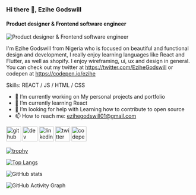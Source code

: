 ### Hi there 👋, Ezihe Godswill
#### Product designer & Frontend software engineer
![Product designer & Frontend software engineer](https://twitter.com/EziheGodswill/header_photo)

I'm Ezihe Godswill from Nigeria who is focused on beautiful and functional design and development, I really enjoy learning languages like React and Flutter, as well as shopify. I enjoy wireframing, ui, ux and design in general. You can check out my twitter at https://twitter.com/EziheGodswill or codepen at https://codepen.io/ezihe

Skills: REACT / JS / HTML / CSS

- 🔭 I’m currently working on My personal projects and portfolio 
- 🌱 I’m currently learning React  
- 🤔 I’m looking for help with Learning how to contribute to open source 
- 📫 How to reach me: ezihegodswill01@gmail.com 


[<img src='https://cdn.jsdelivr.net/npm/simple-icons@3.0.1/icons/github.svg' alt='github' height='40'>](https://github.com/ezihe-godswill)  [<img src='https://cdn.jsdelivr.net/npm/simple-icons@3.0.1/icons/dev-dot-to.svg' alt='dev' height='40'>](https://dev.to/ezihegodswill)  [<img src='https://cdn.jsdelivr.net/npm/simple-icons@3.0.1/icons/linkedin.svg' alt='linkedin' height='40'>](https://www.linkedin.com/in/ezihe-godswill/)  [<img src='https://cdn.jsdelivr.net/npm/simple-icons@3.0.1/icons/twitter.svg' alt='twitter' height='40'>](https://twitter.com/EziheGodswill)  [<img src='https://cdn.jsdelivr.net/npm/simple-icons@3.0.1/icons/codepen.svg' alt='codepen' height='40'>](https://codepen.io/ezihe)  

[![trophy](https://github-profile-trophy.vercel.app/?username=ezihe-godswill)](https://github.com/ryo-ma/github-profile-trophy)

[![Top Langs](https://github-readme-stats.vercel.app/api/top-langs/?username=ezihe-godswill)](https://github.com/anuraghazra/github-readme-stats)

![GitHub stats](https://github-readme-stats.vercel.app/api?username=ezihe-godswill&show_icons=true)  

![GitHub Activity Graph](https://activity-graph.herokuapp.com/graph?username=ezihe-godswill)  

